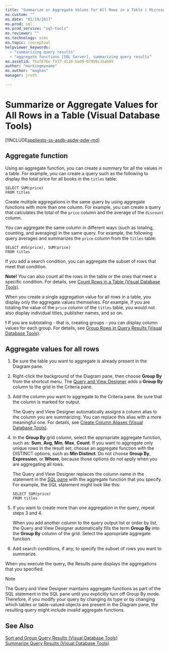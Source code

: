 ```yaml
---
title: "Summarize or Aggregate Values for All Rows in a Table | Microsoft Docs"
ms.custom: ""
ms.date: "01/19/2017"
ms.prod: sql
ms.prod_service: "sql-tools"
ms.reviewer: ""
ms.technology: ssms
ms.topic: conceptual
helpviewer_keywords: 
  - "summarizing query results"
  - "aggregate functions [SQL Server], summarizing query results"
ms.assetid: f5af876e-f937-4110-ba09-07999c35a699
author: "markingmyname"
ms.author: "maghan"
manager: jroth

---
```

# Summarize or Aggregate Values for All Rows in a Table (Visual Database Tools)
[!INCLUDE[appliesto-ss-asdb-asdw-pdw-md](../../includes/appliesto-ss-asdb-asdw-pdw-md.md)]
## Aggregate function
Using an aggregate function, you can create a summary for all the values in a table. For example, you can create a query such as the following to display the total price for all books in the `titles` table:  
  
```  
SELECT SUM(price)  
FROM titles  
```  
  
Create multiple aggregations in the same query by using aggregate functions with more than one column. For example, you can create a query that calculates the total of the `price` column and the average of the `discount` column.  
  
You can aggregate the same column in different ways (such as totaling, counting, and averaging) in the same query. For example, the following query averages and summarizes the `price` column from the `titles` table:  
  
```  
SELECT AVG(price), SUM(price)  
FROM titles  
```  
  
If you add a search condition, you can aggregate the subset of rows that meet that condition.  

**Note!** You can also count all the rows in the table or the ones that meet a specific condition. For details, see [Count Rows in a Table &#40;Visual Database Tools&#41;](../../ssms/visual-db-tools/count-rows-in-a-table-visual-database-tools.md).  
  
  
When you create a single aggregation value for all rows in a table, you display only the aggregate values themselves. For example, if you are totaling the value of the `price` column of the `titles` table, you would not also display individual titles, publisher names, and so on.  
 
 **!** If you are subtotaling - that is, creating groups - you can display column values for each group. For details, see [Group Rows in Query Results &#40;Visual Database Tools&#41;](../../ssms/visual-db-tools/group-rows-in-query-results-visual-database-tools.md).  

## Aggregate values for all rows  
  
1.  Be sure the table you want to aggregate is already present in the Diagram pane.  
  
2.  Right-click the background of the Diagram pane, then choose **Group By** from the shortcut menu. The [Query and View Designer](../../ssms/visual-db-tools/query-and-view-designer-tools-visual-database-tools.md) adds a **Group By** column to the grid in the Criteria pane.  
  
3.  Add the column you want to aggregate to the Criteria pane. Be sure that the column is marked for output.  
  
    The Query and View Designer automatically assigns a column alias to the column you are summarizing. You can replace this alias with a more meaningful one. For details, see [Create Column Aliases &#40;Visual Database Tools&#41;](../../ssms/visual-db-tools/create-column-aliases-visual-database-tools.md).  
  
4.  In the **Group By** grid column, select the appropriate aggregate function, such as: **Sum**, **Avg**, **Min**, **Max**, **Count**. If you want to aggregate only unique rows in the result set, choose an aggregate function with the DISTINCT options, such as **Min Distinct**. Do not choose **Group By**, **Expression**, or **Where**, because those options do not apply when you are aggregating all rows.  
  
    The Query and View Designer replaces the column name in the statement in the [SQL pane](../../ssms/visual-db-tools/sql-pane-visual-database-tools.md) with the aggregate function that you specify. For example, the SQL statement might look like this:  
  
    ```  
    SELECT SUM(price)  
    FROM titles  
    ```  
  
5.  If you want to create more than one aggregation in the query, repeat steps 3 and 4.  
  
    When you add another column to the query output list or order by list, the Query and View Designer automatically fills the term **Group By** into the **Group By** column of the grid. Select the appropriate aggregate function.  
  
6.  Add search conditions, if any, to specify the subset of rows you want to summarize.  
  
When you execute the query, the Results pane displays the aggregations that you specified.  
  
> [!NOTE]  
> The Query and View Designer maintains aggregate functions as part of the SQL statement in the SQL pane until you explicitly turn off Group By mode. Therefore, if you modify your query by changing its type or by changing which tables or table-valued objects are present in the Diagram pane, the resulting query might include invalid aggregate functions.  
  
## See Also  
[Sort and Group Query Results &#40;Visual Database Tools&#41;](../../ssms/visual-db-tools/sort-and-group-query-results-visual-database-tools.md)  
[Summarize Query Results &#40;Visual Database Tools&#41;](../../ssms/visual-db-tools/summarize-query-results-visual-database-tools.md)  
  
